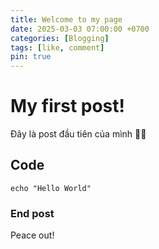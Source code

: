 ```yaml
---
title: Welcome to my page
date: 2025-03-03 07:00:00 +0700
categories: [Blogging]
tags: [like, comment]
pin: true
---
```


# My first post!

Đây là post đầu tiên của mình 🐱‍🚀

## Code

```console
echo "Hello World"
```

### End post

Peace out!
